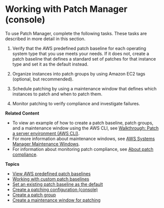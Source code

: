 # Working with Patch Manager \(console\)<a name="sysman-patch-working"></a>

To use Patch Manager, complete the following tasks\. These tasks are described in more detail in this section\.

1. Verify that the AWS predefined patch baseline for each operating system type that you use meets your needs\. If it does not, create a patch baseline that defines a standard set of patches for that instance type and set it as the default instead\.

1. Organize instances into patch groups by using Amazon EC2 tags \(optional, but recommended\)\.

1. Schedule patching by using a maintenance window that defines which instances to patch and when to patch them\.

1. Monitor patching to verify compliance and investigate failures\.

**Related Content**
+ To view an example of how to create a patch baseline, patch groups, and a maintenance window using the AWS CLI, see [Walkthrough: Patch a server environment \(AWS CLI\)](sysman-patch-cliwalk.md)\.
+ For more information about maintenance windows, see [AWS Systems Manager Maintenance Windows](systems-manager-maintenance.md)\.
+ For information about monitoring patch compliance, see [About patch compliance](sysman-compliance-about.md#sysman-compliance-monitor-patch)\.

**Topics**
+ [View AWS predefined patch baselines](view-predefined-patch-baselines.md)
+ [Working with custom patch baselines](sysman-patch-baseline-console.md)
+ [Set an existing patch baseline as the default](set-default-patch-baseline.md)
+ [Create a patching configuration \(console\)](create-patching-configuration.md)
+ [Create a patch group](sysman-patch-group-tagging.md)
+ [Create a maintenance window for patching](sysman-patch-mw-console.md)